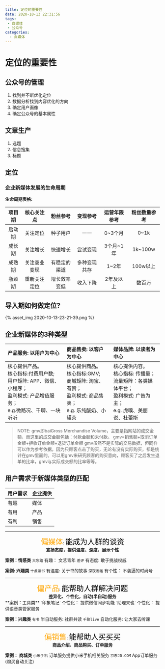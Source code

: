 ```yaml
---
title: 定位的重要性
date: 2020-10-13 22:31:56
tags:
 - 自媒体
 - 公众号
categories:
  - 自媒体
---
```


# 定位的重要性

## 公众号的管理
1. 找到并不断优化定位
2. 数据分析找到内容优化的方向
3. 确定用户画像
4. 确定公众号的基本属性


## 文章生产
1. 选题
2. 信息搜集
3. 标题

## 定位
### 企业新媒体发展的生命周期


**生命周期表格:**

| 项目期 | 核心关注点 | 粉丝参考 | 变现参考 | 运营年限参考 | 粉丝数量参考 |
|:----:|:----:|:----:|:----:|:----:|:----:|
| 启动期 | 关注定位 | 种子用户 | 一一 | 0~3个月 | 0~1k |
| 成长期 | 关注增长 | 快速增长 | 尝试变现 | 3个月~1年 | 1k~100w |
| 成熟期 | 关注商业变现 | 有稳定的渠道 | 多种变现共存 | 1~2年 | 100w以上 | 
| 瓶颈期 | 重新关注定位 | 增长效率变低 | 收入下降 | 2年及以上 | 数百万 |

## 导入期如何做定位?
{% asset_img 2020-10-13-23-21-39.png %}

## 企业新媒体的3种类型

|产品服务: 以用户为中心|商品售卖: 以客户为中心|媒体品牌: 以读者为中心|
|:----|:----|:----|
|核心提供产品。<br>核心指标:付费用户数;<br>用户矩阵: APP、微信、小程序；<br>盈利模式: 产品增值服务；<br>e.g.微路况、千聊、一块听听|核心提供商品。<br>核心指标:GMV;<br>商城矩阵: 淘宝、有赞；<br>盈利模式: 商品售卖；<br>e.g. 乐纯酸奶、小罐茶<br>|核心提供内容。<br>核心指标: 传播量；<br>流量矩阵：各类媒体平台；<br>盈利模式: 广告为主；<br>e.g. 虎嗅、美丽说、杜蕾斯|

> NOTE:
> gmv即baiGross Merchandise Volume，主要是指网站的成交金额，而这里的成交金额包括：付款金额和未付款。
> gmv=销售额+取消订单金额+拒收订单金额+退货订单金额
> gmv虽然不是实际的交易数据，但同样可以作为参考依据，因为只顾客点击了购买，无论有没有实际购买，都是统计在gmv里面的。可以用gmv来研究顾客的购买意向，顾客买了之后发生退单的比率，gmv与实际成交额的比率等等。

## 用户需求于新媒体类型的匹配
|用户需求|企业提供|
|----|----|
|有趣|媒体|
|有用|产品|
|有利|销售|

---- 

<section>
<center>
<font color="orange" size="5">偏媒体</font>: <font color="black" size="5">能成为人群的谈资</font><br>
<strong>宣扬态度，提供温度、深度，展示个性</strong>
</center>
<section>

**案例：情感类**
`大忘路`  有趣： 文艺青年
`差评`  有态度: 敢于挑战权威

**案例: 兴趣类**
`十点读书`  有温度: 关于书的故事
`深夜发嗤`  有个性： 不装逼的时尚号

---- 
<section>
<center>
<font color="orange" size="5">偏产品</font>: <font color="black" size="5">能帮助人群解决问题</font><br>
<strong>差异化、个性化，自动(半自动)服务</strong>
</center>
<section>
**案例：工具类**
`印象笔记` 个性化： 提供微信同步功能
`助理来也` 个性化： 提供语音类管家服务

**案例：兴趣类**
`有书`  半自动服务: 社群共读
`千聊live` 自动化服务: 让大家去听课 

----
<section>
<center>
<font color="orange" size="5">偏销售</font>: <font color="black" size="5">能帮助人买买买</font><br>
<strong>商品介绍、商品购买、订单服务</strong>
</center>
<section>

**案例： 商城类**
`小米手机` 订单服务提供小米手机相关服务
`京东JD.COM` App订单服务(购买自动关注)


